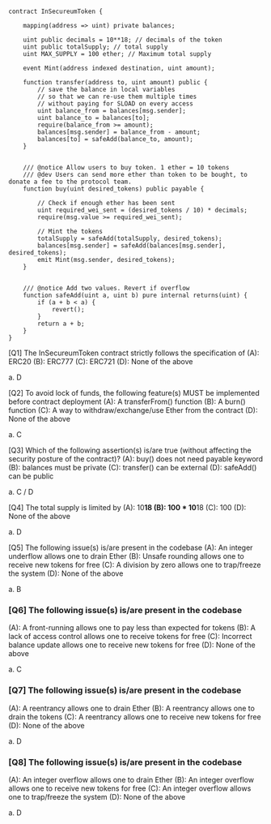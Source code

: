 ```pragma solidity 0.7.0;

contract InSecureumToken {

    mapping(address => uint) private balances;
    
    uint public decimals = 10**18; // decimals of the token
    uint public totalSupply; // total supply
    uint MAX_SUPPLY = 100 ether; // Maximum total supply
    
    event Mint(address indexed destination, uint amount);
    
    function transfer(address to, uint amount) public {
        // save the balance in local variables
        // so that we can re-use them multiple times
        // without paying for SLOAD on every access
        uint balance_from = balances[msg.sender];
        uint balance_to = balances[to];
        require(balance_from >= amount);
        balances[msg.sender] = balance_from - amount;
        balances[to] = safeAdd(balance_to, amount);
    }
    
    
    /// @notice Allow users to buy token. 1 ether = 10 tokens
    /// @dev Users can send more ether than token to be bought, to donate a fee to the protocol team.
    function buy(uint desired_tokens) public payable {
        
        // Check if enough ether has been sent
        uint required_wei_sent = (desired_tokens / 10) * decimals;
        require(msg.value >= required_wei_sent);
    
        // Mint the tokens
        totalSupply = safeAdd(totalSupply, desired_tokens);
        balances[msg.sender] = safeAdd(balances[msg.sender], desired_tokens);
        emit Mint(msg.sender, desired_tokens);
    }
    
    
    /// @notice Add two values. Revert if overflow
    function safeAdd(uint a, uint b) pure internal returns(uint) {
        if (a + b < a) {
            revert();
        }
        return a + b;
    }
}
```
[Q1] The InSecureumToken contract strictly follows the specification of
(A): ERC20
(B): ERC777
(C): ERC721
(D): None of the above

a. D

[Q2] To avoid lock of funds, the following feature(s) MUST be implemented before contract deployment
(A): A transferFrom() function
(B): A burn() function
(C): A way to withdraw/exchange/use Ether from the contract
(D): None of the above

a. C

[Q3] Which of the following assertion(s) is/are true (without affecting the security posture of the contract)?
(A): buy() does not need payable keyword
(B): balances must be private
(C): transfer() can be external
(D): safeAdd() can be public

a. C / D

[Q4] The total supply is limited by
(A): 10**18
(B): 100 * 10**18
(C): 100
(D): None of the above

a. D

[Q5] The following issue(s) is/are present in the codebase
(A): An integer underflow allows one to drain Ether
(B): Unsafe rounding allows one to receive new tokens for free
(C): A division by zero allows one to trap/freeze the system
(D): None of the above

a. B

### [Q6] The following issue(s) is/are present in the codebase
(A): A front-running allows one to pay less than expected for tokens
(B): A lack of access control allows one to receive tokens for free
(C): Incorrect balance update allows one to receive new tokens for free
(D): None of the above

a. C

### [Q7] The following issue(s) is/are present in the codebase
(A): A reentrancy allows one to drain Ether
(B): A reentrancy allows one to drain the tokens
(C): A reentrancy allows one to receive new tokens for free
(D): None of the above

a. D


### [Q8] The following issue(s) is/are present in the codebase
(A): An integer overflow allows one to drain Ether
(B): An integer overflow allows one to receive new tokens for free
(C): An integer overflow allows one to trap/freeze the system
(D): None of the above

a. D